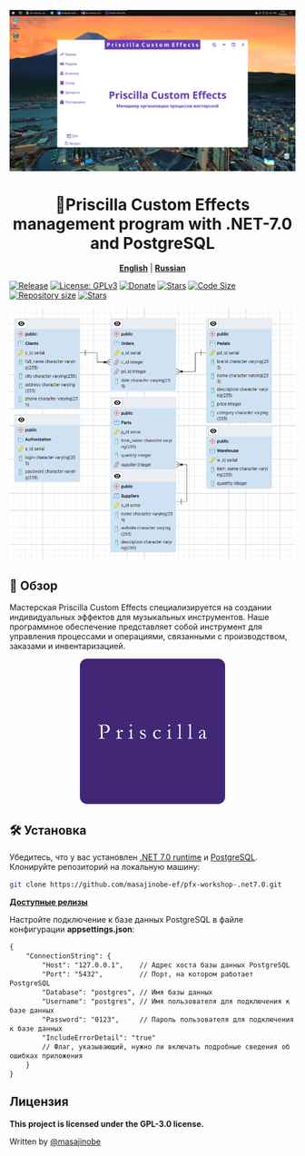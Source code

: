 <p align="center">
    <img src="pics/pic.png" alt="pic"/>
</p>

<center>

# 🧢Priscilla Custom Effects management program with .NET-7.0 and PostgreSQL

</center>

<p align="center">
    <b><a href="https://github.com/masajinobe-ef/pfx-workshop-.net7.0/blob/main/README-EN.md">English</a></b>
    |
    <b><a href="https://github.com/masajinobe-ef/pfx-workshop-.net7.0">Russian</a></b>
</p>

[![Release](https://img.shields.io/github/v/release/masajinobe-ef/pfx-workshop-.net7.0?color=brightgreen&label=Download&style=for-the-badge)](https://github.com/masajinobe-ef/pfx-workshop-.net7.0/releases "Release")
[![License: GPLv3](https://img.shields.io/badge/license-GPLv3-blue.svg?style=for-the-badge)](LICENSE "License")
[![Donate](https://img.shields.io/badge/_-Donate-red.svg?logo=githubsponsors&labelColor=555555&style=for-the-badge)](https://boosty.to/priscilla-custom-effects "Donate")
[![Stars](https://img.shields.io/github/stars/masajinobe-ef/pfx-workshop-.net7.0?color=fff&labelColor=0C0E0F&style=for-the-badge)](https://boosty.to/priscilla-custom-effects "Stars")
[![Code Size](https://img.shields.io/github/languages/code-size/masajinobe-ef/pfx-workshop-.net7.0.svg?style=for-the-badge)](https://github.com/masajinobe-ef/pfx-workshop-.net7.0 "Code Size")
[![Repository size](https://img.shields.io/github/repo-size/masajinobe-ef/pfx-workshop-.net7.0.svg?style=for-the-badge)](https://github.com/masajinobe-ef/pfx-workshop-.net7.0 "Repository size")
[![Stars](https://img.shields.io/github/languages/top/masajinobe-ef/pfx-workshop-.net7.0.svg?style=for-the-badge)](https://github.com/masajinobe-ef/pfx-workshop-.net7.0 "Stars")

<p align="center" >
    <a href="https://priscilla-custom-effects.github.io">
        <img src="pics/db.png" alt="db"/>
    </a>
</p>

## 📄 Обзор

Мастерская Priscilla Custom Effects специализируется на создании индивидуальных эффектов для музыкальных инструментов. Наше программное обеспечение представляет собой инструмент для управления процессами и операциями, связанными с производством, заказами и инвентаризацией.

<p align="center" >
    <a href="https://priscilla-custom-effects.github.io">
        <img src="pics/logo.png" alt="logo" width="256"/>
    </a>
</p>

## 🛠️ Установка

Убедитесь, что у вас установлен [.NET 7.0 runtime](https://dotnet.microsoft.com/en-us/download/dotnet/7.0) и [PostgreSQL](https://www.postgresql.org).
Клонируйте репозиторий на локальную машину:

```sh
git clone https://github.com/masajinobe-ef/pfx-workshop-.net7.0.git
```

**[Доступные релизы](https://github.com/masajinobe-ef/pfx-workshop-.net7.0/releases)**

Настройте подключение к базе данных PostgreSQL в файле конфигурации **appsettings.json**:

```console
{
    "ConnectionString": {
        "Host": "127.0.0.1",    // Адрес хоста базы данных PostgreSQL
        "Port": "5432",         // Порт, на котором работает PostgreSQL
        "Database": "postgres", // Имя базы данных
        "Username": "postgres", // Имя пользователя для подключения к базе данных
        "Password": "0123",     // Пароль пользователя для подключения к базе данных
        "IncludeErrorDetail": "true" 
        // Флаг, указывающий, нужно ли включать подробные сведения об ошибках приложения
    }
}
```

## Лицензия

**This project is licensed under the GPL-3.0 license.**

Written by [@masajinobe](https://github.com/masajinobe-ef)
